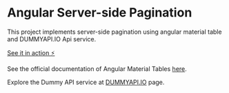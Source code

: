 # Angular Server-side Pagination

This project implements server-side pagination using angular material table and DUMMYAPI.IO Api service.

[See it in action ⚡️](https://stackblitz.com/edit/angular-ivy-44q5bb)

See the official documentation of Angular Material Tables [here](https://material.angular.io/components/table/overview).

Explore the Dummy API service at [DUMMYAPI.IO](https://dummyapi.io/) page.
